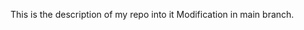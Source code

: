 This is the description of my repo into it
M o d i f i c a t i o n  
 i n  
 m a i n  
 b r a n c h .  
 